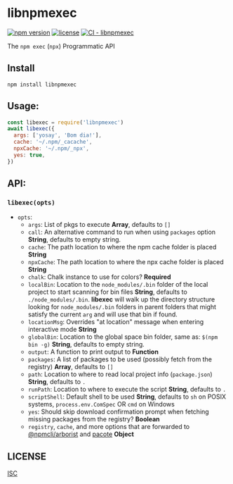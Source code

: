 # libnpmexec

[![npm version](https://img.shields.io/npm/v/libnpmexec.svg)](https://npm.im/libnpmexec)
[![license](https://img.shields.io/npm/l/libnpmexec.svg)](https://npm.im/libnpmexec)
[![CI - libnpmexec](https://github.com/npm/cli/actions/workflows/ci-libnpmexec.yml/badge.svg)](https://github.com/npm/cli/actions/workflows/ci-libnpmexec.yml)

The `npm exec` (`npx`) Programmatic API

## Install

`npm install libnpmexec`

## Usage:

```js
const libexec = require('libnpmexec')
await libexec({
  args: ['yosay', 'Bom dia!'],
  cache: '~/.npm/_cacache',
  npxCache: '~/.npm/_npx',
  yes: true,
})
```

## API:

### `libexec(opts)`

- `opts`:
  - `args`: List of pkgs to execute **Array<String>**, defaults to `[]`
  - `call`: An alternative command to run when using `packages` option **String**, defaults to empty string.
  - `cache`: The path location to where the npm cache folder is placed **String**
  - `npxCache`: The path location to where the npx cache folder is placed **String**
  - `chalk`: Chalk instance to use for colors? **Required**
  - `localBin`: Location to the `node_modules/.bin` folder of the local project to start scanning for bin files **String**, defaults to `./node_modules/.bin`. **libexec** will walk up the directory structure looking for `node_modules/.bin` folders in parent folders that might satisfy the current `arg` and will use that bin if found.
  - `locationMsg`: Overrides "at location" message when entering interactive mode **String**
  - `globalBin`: Location to the global space bin folder, same as: `$(npm bin -g)` **String**, defaults to empty string.
  - `output`: A function to print output to **Function**
  - `packages`: A list of packages to be used (possibly fetch from the registry) **Array<String>**, defaults to `[]`
  - `path`: Location to where to read local project info (`package.json`) **String**, defaults to `.`
  - `runPath`: Location to where to execute the script **String**, defaults to `.`
  - `scriptShell`: Default shell to be used **String**, defaults to `sh` on POSIX systems, `process.env.ComSpec` OR `cmd` on Windows
  - `yes`: Should skip download confirmation prompt when fetching missing packages from the registry? **Boolean**
  - `registry`, `cache`, and more options that are forwarded to [@npmcli/arborist](https://github.com/npm/arborist/) and [pacote](https://github.com/npm/pacote/#options) **Object**

## LICENSE

[ISC](./LICENSE)
